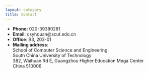 ```yaml
---
layout: category
title: Contact
---
```

<ul>
<li><strong>Phone:</strong> 020-39380281</li>
<li><strong>Email</strong>: csyhquan@scut.edu.cn</li>
<li><strong>Office</strong>: B3, 203-01</li>
<li><strong>Mailing address</strong>:<br />
School of Computer Science and Engineering<br />
South China University of Technology<br />
382, Waihuan Rd E, Guangzhou Higher Education Mega Center<br />
China 510006 <div class="agm_google_maps" id="map-aacd55a8b8b7c452062649be5010e750"></div><script type="text/javascript">_agmMaps.push({selector: "#map-aacd55a8b8b7c452062649be5010e750", data: {"markers":[{"title":"10 Lower Kent Ridge Rd, Singapore 119076","body":"","icon":"https:\/\/blog.nus.edu.sg\/matjh\/wp-content\/plugins\/wpmu_dev_maps_plugin\/\/img\/system\/marker.png","position":["1.2977612","103.7805644"]}],"defaults":{"height":300,"width":300,"map_type":"ROADMAP","image_size":"small","image_limit":10,"map_alignment":"left","zoom":1,"units":"METRIC","map_api_key":"AIzaSyCZ9FZ0uKHIyalLPba2j-ddU9WerOrGGTE","snapping":0,"directions_snapping":1},"post_ids":[],"id":"4","title":"Math, NUS","height":"250","width":"450","zoom":"17","map_type":"ROADMAP","map_alignment":"left","show_map":1,"show_posts":0,"show_markers":0,"show_images":0,"image_size":null,"image_limit":0,"street_view":"0","street_view_pos":"0","street_view_pov":"0"}});</script></li>
</ul>